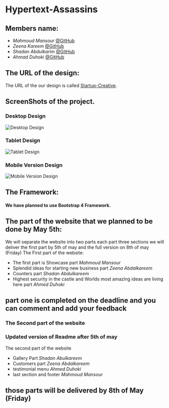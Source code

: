 # Hypertext-Assassins

## Members name:

- *Mahmoud Mansour* [@GitHub](https://github.com/mahmodlte/)
- *Zeena Kareem* [@GitHub](https://github.com/ZeenaKareemAlhello)
- *Shadan Abdulkarim* [@GitHub](https://github.com/shadan72/)
- *Ahmad Duhoki* [@GitHub](https://github.com/AhmadDuhoki)


## The URL of the design:

The URL of the our design is called [Startup-Creative](https://jevelin.shufflehound.com/startup-creative/).


## ScreenShots of the project.

### Desktop Design

![Desktop Design](./Mockups/Desktop.jpg)

### Tablet Design

![Tablet Design](./Mockups/Tablet.jpg)

### Mobile Version Design

![Mobile Version Design](./Mockups/Mobile.png)


## The Framework:

#### We have planned to use **Bootstrap 4** Framework.


## The part of the website that we planned to be done by May 5th:

 We will separate the website into two parts each part three sections we will deliver the first part by 5th of may and the full version on 8th of may (Friday) The First part of the website:
- The first part is Showcase part *Mahmoud Mansour*
- Splendid ideas for starting new business part *Zeena Abdalkareem*
- Counters part *Shadan Abdulkareem*
- Highest security in the castle and Worlds most amazing ideas are living here part *Ahmed Duhoki*

## part one is completed on the deadline and you can comment and add your feedback 

### The Second part of the website

### Updated version of Readme after 5th of may 

The second part of the website
- Gallery Part *Shadan Abulkareem*
- Customers part *Zeena Abdalkareem*
- testimonial menu *Ahmed Duhoki*
- last section and footer *Mahmoud Mansour*
## those parts will be delivered by 8th of May (Friday)